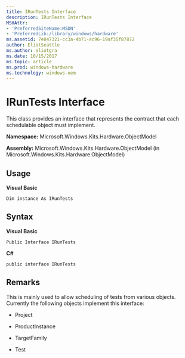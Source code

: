 ```yaml
---
title: IRunTests Interface
description: IRunTests Interface
MSHAttr:
- 'PreferredSiteName:MSDN'
- 'PreferredLib:/library/windows/hardware'
ms.assetid: 7e047321-cc3a-4b71-ac96-19af35f87872
author: EliotSeattle
ms.author: eliotgra
ms.date: 10/15/2017
ms.topic: article
ms.prod: windows-hardware
ms.technology: windows-oem
---
```


# IRunTests Interface


This class provides an interface that represents the contract that each schedulable object must implement.

**Namespace:** Microsoft.Windows.Kits.Hardware.ObjectModel

**Assembly:** Microsoft.Windows.Kits.Hardware.ObjectModel (in Microsoft.Windows.Kits.Hardware.ObjectModel)

## <span id="Usage"></span><span id="usage"></span><span id="USAGE"></span>Usage


**Visual Basic**

`Dim instance As IRunTests`

## <span id="Syntax"></span><span id="syntax"></span><span id="SYNTAX"></span>Syntax


**Visual Basic**

`Public Interface IRunTests`

**C#**

`public interface IRunTests`

## <span id="Remarks"></span><span id="remarks"></span><span id="REMARKS"></span>Remarks


This is mainly used to allow scheduling of tests from various objects. Currently the following objects implement this interface:

-   Project

-   ProductInstance

-   TargetFamily

-   Test

 

 






